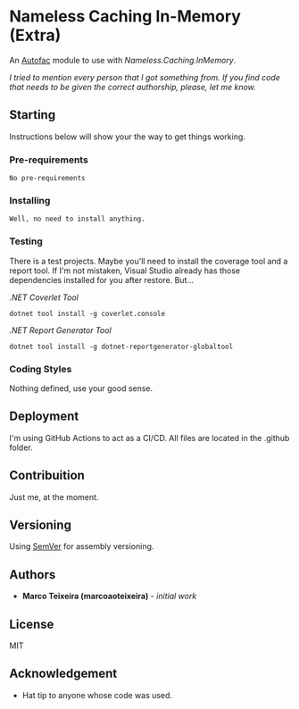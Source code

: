 ﻿# Nameless Caching In-Memory (Extra)

An [Autofac](https://github.com/autofac/Autofac) module to use with
_Nameless.Caching.InMemory_.

_I tried to mention every person that I got something from. If you find code
that needs to be given the correct authorship, please, let me know._

## Starting

Instructions below will show your the way to get things working.

### Pre-requirements

```
No pre-requirements
```

### Installing

```
Well, no need to install anything.
```

### Testing

There is a test projects. Maybe you'll need to install the coverage tool and a
report tool. If I'm not mistaken, Visual Studio already has those dependencies
installed for you after restore. But...

_.NET Coverlet Tool_

```
dotnet tool install -g coverlet.console
```

_.NET Report Generator Tool_

```
dotnet tool install -g dotnet-reportgenerator-globaltool
```

### Coding Styles

Nothing defined, use your good sense.

## Deployment

I'm using GitHub Actions to act as a CI/CD. All files are located in the
.github folder.

## Contribuition

Just me, at the moment.

## Versioning

Using [SemVer](http://semver.org/) for assembly versioning.

## Authors

- **Marco Teixeira (marcoaoteixeira)** - _initial work_

## License

MIT

## Acknowledgement

- Hat tip to anyone whose code was used.